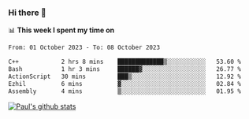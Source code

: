 ### Hi there 👋

📊 **This week I spent my time on**
<!--START_SECTION:waka-->

```txt
From: 01 October 2023 - To: 08 October 2023

C++            2 hrs 8 mins    █████████████▒░░░░░░░░░░░   53.60 %
Bash           1 hr 3 mins     ██████▓░░░░░░░░░░░░░░░░░░   26.77 %
ActionScript   30 mins         ███▒░░░░░░░░░░░░░░░░░░░░░   12.92 %
Ezhil          6 mins          ▓░░░░░░░░░░░░░░░░░░░░░░░░   02.84 %
Assembly       4 mins          ▒░░░░░░░░░░░░░░░░░░░░░░░░   01.95 %
```

<!--END_SECTION:waka-->


[![Paul's github stats](https://github-readme-stats.vercel.app/api?username=mickeyouyou&theme=dracula&show_icons=true)](https://github.com/anuraghazra/github-readme-stats)
